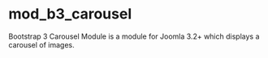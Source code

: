 # mod_b3_carousel
Bootstrap 3 Carousel Module is a module for Joomla 3.2+ which displays a carousel of images.
